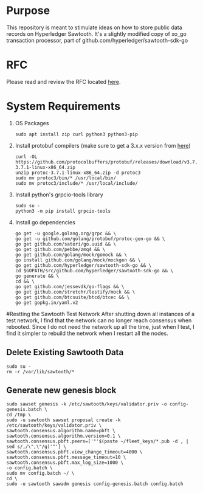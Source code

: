 # Purpose
This repository is meant to stimulate ideas on how to store public data records on Hyperledger Sawtooth. 
It's a slightly modified copy of xo_go transaction processor, part of github.com/hyperledger/sawtooth-sdk-go

# RFC
Please read and review the RFC located [here](docs/RFC.md).

# System Requirements
1. OS Packages
    ```
    sudo apt install zip curl python3 python3-pip
    ```

2. Install protobuf compilers (make sure to get a 3.x.x version from [here](https://github.com/protocolbuffers/protobuf/releases))
    ```
    curl -OL https://github.com/protocolbuffers/protobuf/releases/download/v3.7.1/protoc-3.7.1-linux-x86_64.zip
    unzip protoc-3.7.1-linux-x86_64.zip -d protoc3
    sudo mv protoc3/bin/* /usr/local/bin/
    sudo mv protoc3/include/* /usr/local/include/
    ```

2. Install python's grpcio-tools library
    ```
    sudo su - 
    python3 -m pip install grpcio-tools
    ```

3. Install go dependencies
    ```
    go get -u google.golang.org/grpc && \
    go get -u github.com/golang/protobuf/protoc-gen-go && \
    go get github.com/satori/go.uuid && \
    go get github.com/pebbe/zmq4 && \
    go get github.com/golang/mock/gomock && \
    go install github.com/golang/mock/mockgen && \
    go get github.com/hyperledger/sawtooth-sdk-go && \
    cd $GOPATH/src/github.com/hyperledger/sawtooth-sdk-go && \
    go generate && \
    cd && \
    go get github.com/jessevdk/go-flags && \
    go get github.com/stretchr/testify/mock && \
    go get github.com/btcsuite/btcd/btcec && \
    go get gopkg.in/yaml.v2
    ```

#Restting the Sawtooth Test Network
After shutting down all instances of a test network, I find that the network can no longer reach consensus when rebooted. Since I do not need the network up all the time, just when I test, I find it simpler to rebuild the network when I restart all the nodes.

## Delete Existing Sawtooth Data
```
sudo su -
rm -r /var/lib/sawtooth/*
```

## Generate new genesis block
```
sudo sawset genesis -k /etc/sawtooth/keys/validator.priv -o config-genesis.batch \
cd /tmp \
sudo -u sawtooth sawset proposal create -k /etc/sawtooth/keys/validator.priv \
sawtooth.consensus.algorithm.name=pbft \
sawtooth.consensus.algorithm.version=0.1 \
sawtooth.consensus.pbft.peers=['"'$(paste ~/fleet_keys/*.pub -d , | sed s/,/\",\"/g)'"'] \
sawtooth.consensus.pbft.view_change_timeout=4000 \
sawtooth.consensus.pbft.message_timeout=10 \
sawtooth.consensus.pbft.max_log_size=1000 \
-o config.batch \ 
sudo mv config.batch ~/ \
cd \
sudo -u sawtooth sawadm genesis config-genesis.batch config.batch
```